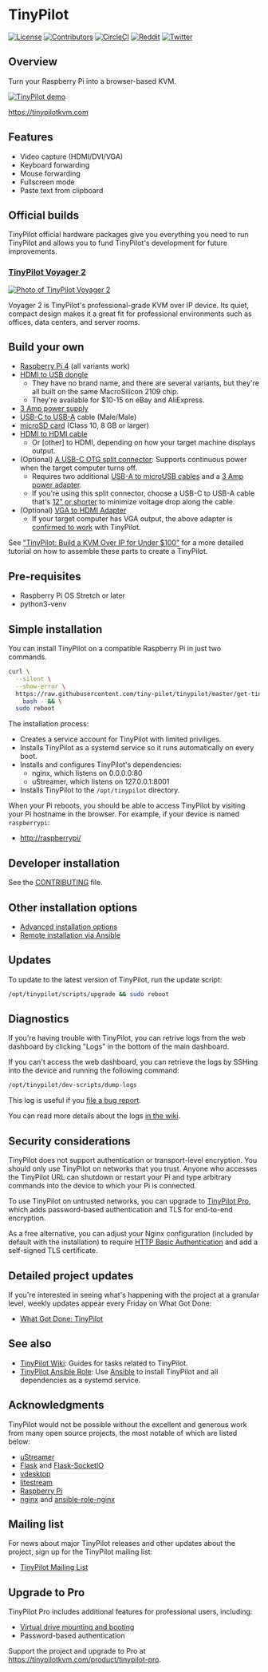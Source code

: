 # TinyPilot

[![License](http://img.shields.io/:license-mit-blue.svg?style=flat-square)](LICENSE)
[![Contributors](https://img.shields.io/github/contributors/tiny-pilot/tinypilot)](https://github.com/tiny-pilot/tinypilot/graphs/contributors)
[![CircleCI](https://circleci.com/gh/tiny-pilot/tinypilot.svg?style=svg)](https://circleci.com/gh/tiny-pilot/tinypilot)
[![Reddit](https://img.shields.io/badge/reddit-join-orange?logo=reddit)](https://www.reddit.com/r/tinypilot)
[![Twitter](https://img.shields.io/twitter/follow/tinypilotkvm?label=Twitter&style=social)](https://twitter.com/tinypilotkvm)

## Overview

Turn your Raspberry Pi into a browser-based KVM.

[![TinyPilot demo](https://raw.githubusercontent.com/tiny-pilot/tinypilot/master/readme-assets/demo-800w.gif)](https://raw.githubusercontent.com/tiny-pilot/tinypilot/master/readme-assets/demo.gif)

<https://tinypilotkvm.com>

## Features

- Video capture (HDMI/DVI/VGA)
- Keyboard forwarding
- Mouse forwarding
- Fullscreen mode
- Paste text from clipboard

## Official builds

TinyPilot official hardware packages give you everything you need to run TinyPilot and allows you to fund TinyPilot's development for future improvements.

### [TinyPilot Voyager 2](https://tinypilotkvm.com/product/tinypilot-voyager2)

[![Photo of TinyPilot Voyager 2](https://raw.githubusercontent.com/tiny-pilot/tinypilot/master/readme-assets/voyager2-600px.png)](https://tinypilotkvm.com/product/tinypilot-voyager2)

Voyager 2 is TinyPilot's professional-grade KVM over IP device. Its quiet, compact design makes it a great fit for professional environments such as offices, data centers, and server rooms.

## Build your own

- [Raspberry Pi 4](https://smile.amazon.com/dp/B07TD42S27) (all variants work)
- [HDMI to USB dongle](https://smile.amazon.com/dp/B08CXWPYQ8/)
  - They have no brand name, and there are several variants, but they're all built on the same MacroSilicon 2109 chip.
  - They're available for \$10-15 on eBay and AliExpress.
- [3 Amp power supply](https://smile.amazon.com/dp/B0728HB18G)
- [USB-C to USB-A](https://smile.amazon.com/dp/B01GGKYN0A/) cable (Male/Male)
- [microSD card](https://smile.amazon.com/dp/B073K14CVB/) (Class 10, 8 GB or larger)
- [HDMI to HDMI cable](https://smile.amazon.com/dp/B014I8SSD0/)
  - Or \[other\] to HDMI, depending on how your target machine displays output.
- (Optional) [A USB-C OTG split connector](https://tinypilotkvm.com/product/tinypilot-power-connector): Supports continuous power when the target computer turns off.
  - Requires two additional [USB-A to microUSB cables](https://smile.amazon.com/dp/B01JPDTZXK/) and a [3 Amp power adapter](https://smile.amazon.com/dp/B0728HB18G).
  - If you're using this split connector, choose a USB-C to USB-A cable that's [12" or shorter](https://smile.amazon.com/dp/B012V56D2A/) to minimize voltage drop along the cable.
- (Optional) [VGA to HDMI Adapter](https://smile.amazon.com/dp/B07121Y1Z3/)
  - If your target computer has VGA output, the above adapter is [confirmed to work](https://github.com/tiny-pilot/tinypilot/issues/76#issuecomment-664736402) with TinyPilot.

See ["TinyPilot: Build a KVM Over IP for Under \$100"](https://mtlynch.io/tinypilot/#how-to-build-your-own-tinypilot) for a more detailed tutorial on how to assemble these parts to create a TinyPilot.

## Pre-requisites

- Raspberry Pi OS Stretch or later
- python3-venv

## Simple installation

You can install TinyPilot on a compatible Raspberry Pi in just two commands.

```bash
curl \
  --silent \
  --show-error \
  https://raw.githubusercontent.com/tiny-pilot/tinypilot/master/get-tinypilot.sh | \
    bash - && \
  sudo reboot
```

The installation process:

- Creates a service account for TinyPilot with limited priviliges.
- Installs TinyPilot as a systemd service so it runs automatically on every boot.
- Installs and configures TinyPilot's dependencies:
  - nginx, which listens on 0.0.0.0:80
  - uStreamer, which listens on 127.0.0.1:8001
- Installs TinyPilot to the `/opt/tinypilot` directory.

When your Pi reboots, you should be able to access TinyPilot by visiting your Pi hostname in the browser. For example, if your device is named `raspberrypi`:

- [http://raspberrypi/](http://raspberrypi/)

## Developer installation

See the [CONTRIBUTING](CONTRIBUTING.md) file.

## Other installation options

- [Advanced installation options](https://github.com/tiny-pilot/tinypilot/wiki/Installation-Options#advanced-installation)
- [Remote installation via Ansible](https://github.com/tiny-pilot/tinypilot/wiki/Installation-Options#remote-installation)

## Updates

To update to the latest version of TinyPilot, run the update script:

```bash
/opt/tinypilot/scripts/upgrade && sudo reboot
```

## Diagnostics

If you're having trouble with TinyPilot, you can retrive logs from the web dashboard by clicking "Logs" in the bottom of the main dashboard.

If you can't access the web dashboard, you can retrieve the logs by SSHing into the device and running the following command:

```bash
/opt/tinypilot/dev-scripts/dump-logs
```

This log is useful if you [file a bug report](https://github.com/tiny-pilot/tinypilot/issues/new?assignees=&labels=&template=bug_report.md&title=).

You can read more details about the logs [in the wiki](https://github.com/tiny-pilot/tinypilot/wiki/Troubleshooting-and-Diagnostics).

## Security considerations

TinyPilot does not support authentication or transport-level encryption. You should only use TinyPilot on networks that you trust. Anyone who accesses the TinyPilot URL can shutdown or restart your Pi and type arbitrary commands into the device to which your Pi is connected.

To use TinyPilot on untrusted networks, you can upgrade to [TinyPilot Pro](https://tinypilotkvm.com/product/tinypilot-pro), which adds password-based authentication and TLS for end-to-end encryption.

As a free alternative, you can adjust your Nginx configuration (included by default with the installation) to require [HTTP Basic Authentication](https://docs.nginx.com/nginx/admin-guide/security-controls/configuring-http-basic-authentication/) and add a self-signed TLS certificate.

## Detailed project updates

If you're interested in seeing what's happening with the project at a granular level, weekly updates appear every Friday on What Got Done:

- [What Got Done: TinyPilot](https://whatgotdone.com/michael/project/tinypilot)

## See also

- [TinyPilot Wiki](https://github.com/tiny-pilot/tinypilot/wiki): Guides for tasks related to TinyPilot.
- [TinyPilot Ansible Role](https://github.com/tiny-pilot/ansible-role-tinypilot): Use [Ansible](https://docs.ansible.com/ansible/latest/index.html) to install TinyPilot and all dependencies as a systemd service.

## Acknowledgments

TinyPilot would not be possible without the excellent and generous work from many open source projects, the most notable of which are listed below:

- [uStreamer](https://github.com/pikvm/ustreamer)
- [Flask](https://github.com/pallets/flask) and [Flask-SocketIO](https://flask-socketio.readthedocs.io/en/latest/)
- [vdesktop](https://github.com/Botspot/vdesktop)
- [litestream](https://litestream.io)
- [Raspberry Pi](https://www.raspberrypi.org/)
- [nginx](https://nginx.org/) and [ansible-role-nginx](https://github.com/geerlingguy/ansible-role-nginx)

## Mailing list

For news about major TinyPilot releases and other updates about the project, sign up for the TinyPilot mailing list:

- [TinyPilot Mailing List](https://tinypilotkvm.com/about)

## Upgrade to Pro

TinyPilot Pro includes additional features for professional users, including:

- [Virtual drive mounting and booting](https://tinypilotkvm.com/blog/whats-new-in-1-5#boot-into-a-virtual-disk-drive)
- Password-based authentication

Support the project and upgrade to Pro at <https://tinypilotkvm.com/product/tinypilot-pro>.
